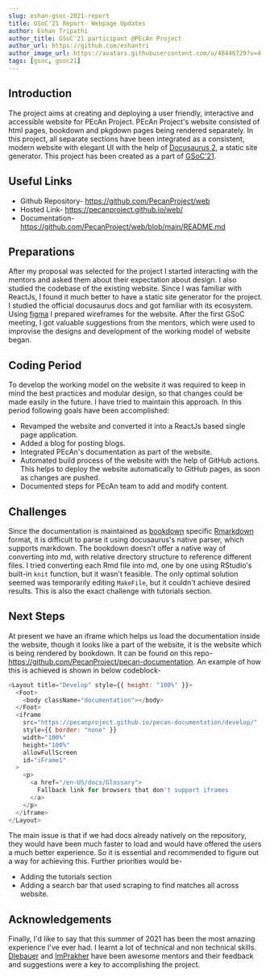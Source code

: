 ```yaml
---
slug: eshan-gsoc-2021-report
title: GSoC'21 Report- Webpage Updates
author: Eshan Tripathi
author_title: GSoC'21 participant @PEcAn Project
author_url: https://github.com/eshantri
author_image_url: https://avatars.githubusercontent.com/u/48446729?v=4
tags: [gsoc, gsoc21]
---
```


## Introduction

The project aims at creating and deploying a user friendly, interactive and accessible website for PEcAn Project.
PEcAn Project's website consisted of html pages, bookdown and pkgdown pages being rendered separately. In this project, all separate sections have been integrated as a consistent, modern website with elegant UI with the help of [Docusaurus 2](https://docusaurus.io/), a static site generator. This project has been created as a part of [GSoC'21](https://summerofcode.withgoogle.com/).

<!--truncate-->

## Useful Links

- Github Repository- https://github.com/PecanProject/web
- Hosted Link- https://pecanproject.github.io/web/
- Documentation- https://github.com/PecanProject/web/blob/main/README.md

## Preparations

After my proposal was selected for the project I started interacting with the mentors and asked them about their expectation about design. I also studied the codebase of the existing website. Since I was familiar with ReactJs, I found it much better to have a static site generator for the project. I studied the official docusaurus docs and got familiar with its ecosystem.
Using [figma](https://www.figma.com) I prepared wireframes for the website. After the first GSoC meeting, I got valuable suggestions from the mentors, which were used to improvise the designs and development of the working model of website began.

## Coding Period

To develop the working model on the website it was required to keep in mind the best practices and modular design, so that changes could be made easily in the future. I have tried to maintain this approach. In this period following goals have been accomplished:

- Revamped the website and converted it into a ReactJs based single page application.
- Added a blog for posting blogs.
- Integrated PEcAn's documentation as part of the website.
- Automated build process of the website with the help of GitHub actions. This helps to deploy the website automatically to GitHub pages, as soon as changes are pushed.
- Documented steps for PEcAn team to add and modify content.

## Challenges

Since the documentation is maintained as [bookdown](https://bookdown.org/) specific [Rmarkdown](https://rmarkdown.rstudio.com/docs/) format, it is difficult to parse it using docusaurus's native parser, which supports markdown. The bookdown doesn't offer a native way of converting into md, with relative directory structure to reference different files. I tried converting each Rmd file into md, one by one using RStudio's built-in `knit` function, but it wasn't feasible. The only optimal solution seemed was temporarily editing `MakeFile`, but it couldn't achieve desired results.
This is also the exact challenge with tutorials section.

## Next Steps

At present we have an iframe which helps us load the documentation inside the website, though it looks like a part of the website, it is the website which is being rendered by bookdown. It can be found on this repo-
https://github.com/PecanProject/pecan-documentation. An example of how this is achieved is shown in below codeblock-

```javascript
<Layout title="Develop" style={{ height: "100%" }}>
  <Foot>
    <body className="documentation"></body>
  </Foot>
  <iframe
    src="https://pecanproject.github.io/pecan-documentation/develop/"
    style={{ border: "none" }}
    width="100%"
    height="100%"
    allowFullScreen
    id="iFrame1"
  >
    <p>
      <a href="/en-US/docs/Glossary">
        Fallback link for browsers that don't support iframes
      </a>
    </p>
  </iframe>
</Layout>
```

The main issue is that if we had docs already natively on the repository, they would have been much faster to load and would have offered the users a much better experience. So it is essential and recommended to figure out a way for achieving this. Further priorities would be-

- Adding the tutorials section
- Adding a search bar that used scraping to find matches all across website.

## Acknowledgements

Finally, I'd like to say that this summer of 2021 has been the most amazing experience I've ever had. I learnt a lot of technical and non technical skills. [Dlebauer](https://github.com/dlebauer) and [ImPrakher](https://github.com/im-prakher) have been awesome mentors and their feedback and suggestions were a key to accomplishing the project.
